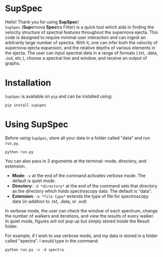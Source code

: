 # SupSpec

Hello! Thank you for using **SupSpec**!\
`SupSpec` (**Sup**ernova **Spec**tra Fitter) is a quick tool which aids in finding the velocity structure of spectral features throughout the supernova ejecta. This code is designed to require minimal user interaction and can ingest an arbitrarily large number of spectra. With it, one can infer both the velocity of supernova ejecta expansion, and the relative depths of various elements in the ejecta. The user can input spectral data in a range of formats (.txt, .data, .out, etc.), choose a spectral line and window, and receive an output of graphs. 


# Installation

`SupSpec` is available on `pip` and can be installed using:

```
pip install supspec
```

# Using SupSpec

Before using `SupSpec`, store all your data in a folder called "data" and run `run.py`. 

```
python run.py 
```

You can also pass in 3 arguments at the terminal: mode, directory, and extension.
- **Mode**: `-v` at the end of the command activates verbose mode. The default is quiet mode.
- **Directory**: `-d *directory*` at the end of the command sets that directory as the directory which holds spectroscopy data. The default is "data".
- **Extension**: `-e *file type*` extends the type of file for spectroscopy data (in addition to .txt, .data, or .out)

In verbose mode, the user can check the window of each spectrum, change the number of walkers and iterations, and view the results of every walker. In quiet mode, figures will not pop up but simply stored inside the Result folder.

For example, if I wish to use verbose mode, and my data is stored in a folder called "spectra". I would type in the command:

```
python run.py -v -d spectra
```
